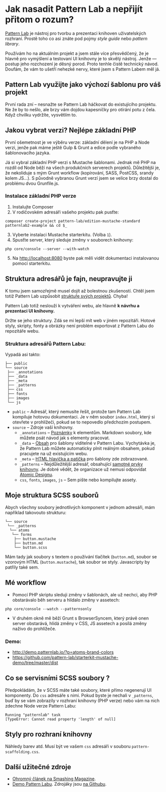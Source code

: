 # Jak nasadit Pattern Lab a nepřijít přitom o rozum?

[Pattern Lab](http://patternlab.io/) je nástroj pro tvorbu a prezentaci knihoven uživatelských rozhraní. Prostě toho co asi znáte pod pojmy *style guide* nebo *pattern library*. 

Používám ho na aktuálním projekt a jsem stále více přesvědčený, že je hlavně pro vymýšlení a testovaní UI knihovny je to skvělý nástroj. Jenže — postup jeho rozchození je děsný porod. Proto tenhle čistě technický návod. Doufám, že vám to ušetří nehezké nervy, které jsem s Pattern Labem měl já.

## Pattern Lab využijte jako výchozí šablonu pro váš projekt

První rada zní – nesnažte se Pattern Lab háčkovat do existujícího projektu. Ne že by to nešlo, ale brzy vám dojdou kapesníčky pro otírání potu z čela. Když chvilku vydržíte, vysvětlím to.

## Jakou vybrat verzi? Nejlépe základní PHP

První ošemetnost je ve výběru verze: základní dělení je na PHP a Node verzi, jenže pak máme ještě Gulp & Grunt  a edice podle vybraného šablonovacího jazyka.

Já si vybral základní PHP verzi s Mustache šablonami. Jednak mě PHP na rozdíl od Node běží na všech produkčních serverech projektů. Důležitější je, že nekoliduje s mým Grunt workflow (kopírování, SASS, PostCSS, srandy kolem JS…). S původně vybranou Grunt verzí jsem se velice brzy dostal do problému dvou Grunfile.js.

### Instalace základní PHP verze

1. Instalujte Composer
2. V rodičovském adresáři vašeho projektu pak pusťte:  
```
composer create-project pattern-lab/edition-mustache-standard patternlab2-example && cd $_
```
3. Vyberte instalaci Mustache starterkitu. (Volba `1`).
4. Spusťte server, který sleduje změny v souborech knihovny:
```
php core/console --server --with-watch
```
5. Na [http://localhost:8080](http://localhost:8080) byste pak měli vidět dokumentaci instalovanou pomocí starterkitu.

## Struktura adresářů je fajn, neupravujte ji

K tomu jsem samozřejmě musel dojít až bolestnou zkušeností.  Chtěl jsem totiž Pattern Lab uzpůsobit [struktuře svých projektů](http://www.vzhurudolu.cz/blog/29-organizace-css-2014). Chyba!

Pattern Lab totiž neslouží k vytváření webu, ale hlavně **k návrhu a prezentaci UI knihovny.** 

Držte se jeho struktury. Zdá se mi lepší mít web v jiném repozitáři. Hotové styly, skripty, fonty a obrázky není problém exportovat z Pattern Labu do repozitáře webu.

### Struktura adresářů Pattern Labu:

Vypadá asi takto:

```
├── public
└── source
 ├── _annotations
 ├── _data
 ├── _meta
 ├── _patterns
 ├── css
 ├── fonts
 ├── images
 └── js
```
- `public` – Adresář, který nemusíte řešit, protože tam Pattern Lab kompiluje hotovou dokumentaci. Je v něm soubor `index.html`, který si otevřete v prohlížeči, pokud se to nepovedlo předchozím postupem.
- `source` – Zdroje vaší knihovny.
  - `_annotations` – [Poznámky](http://patternlab.io/docs/pattern-adding-annotations.html) k elementům. Markdown soubory, kde můžete psát návod jak s elementy pracovat.
  - `_data` – [Obsah](http://patternlab.io/docs/data-overview.html) pro šablony viditelné v Pattern Labu. Vychytávka je, že Pattern Lab můžete automaticky plnit reálným obsahem, pokud pracujete na už existujícím webu.
  - `_meta` – [HTML hlavička a patička](http://patternlab.io/docs/pattern-header-footer.html) pro šablony zde zobrazované.
  - `_patterns` – Nejdůležitější adresář, obsahující [samotné prvky knihovny](http://patternlab.io/docs/pattern-organization.html). Je dobré vědět, že organizace už nemusí odpovídat [Atomic Designu](http://bradfrost.com/blog/post/atomic-web-design/).
  - `css`, `fonts`, `images`, `js` – Sem pište nebo kompilujte assety. 

## Moje struktura SCSS souborů

Abych všechny soubory jednotlivých komponent v jednom adresáři, mám například takovouto strukturu:

```
└── source
 └── _patterns
  └── atoms
   └── forms
    ├── button.mustache
    ├── button.md
    └── button.scss             
```
Mám tady jak soubory s textem o používání tlačítek (`button.md`), soubor se vzorovým HTML (`button.mustache`), tak soubor se styly. Javascripty by patřily také sem. 

  
## Mé workflow

- Pomocí PHP skriptu sleduji změny v šablonách, ale už nechci, aby PHP obstarávalo běh serveru a hlídalo změny v assetech:  
```
php core/console --watch --patternsonly
```
- V druhém okně mě běží Grunt s BrowserSyncem, který právě onen server obstarává, hlídá změny v CSS, JS assetech a posílá změny naživo do prohlížeče.
  

### Demo:

- http://demo.patternlab.io/?p=atoms-brand-colors
- https://github.com/pattern-lab/starterkit-mustache-demo/tree/master/dist

## Co se servisními SCSS soubory ?

Předpokládám, že v SCSS máte také soubory, které přímo negenerují UI komponenty. Do `css` adresáře s nimi. Pokud byste je nechali v `_patterns`, buď by se vám zobrazily v rozhraní knihovny (PHP verze) nebo vám na nich zdechne Node verze Pattern Labu:

```
Running "patternlab" task
[TypeError: Cannot read property 'length' of null]
```

## Styly pro rozhraní knihovny

Náhledy barev atd. Musí být ve vašem `css` adresáři v souboru `pattern-scaffolding.css`.


## Další užitečné zdroje

- [Ohromný článek na Smashing Magazine](https://www.smashingmagazine.com/2016/07/building-maintaining-atomic-design-systems-pattern-lab/).
- [Demo Pattern Labu](http://demo.patternlab.io/). Zdrojáky jsou [na Githubu](https://github.com/pattern-lab/starterkit-mustache-demo).
